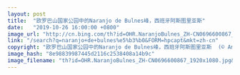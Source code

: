 ```yaml
---
layout: post
title:  "欧罗巴山国家公园中的Naranjo de Bulnes峰，西班牙阿斯图里亚斯"
date:   "2019-10-26 16:00:00 +0800"
image_url: "http://cn.bing.com/th?id=OHR.NaranjoBulnes_ZH-CN0696600867_1920x1080.jpg&rf=LaDigue_1920x1080.jpg&pid=hp"
link: "/search?q=naranjo+de+bulnes%e5%b3%b0&FORM=hpcapt&mkt=zh-cn"
copyright: "欧罗巴山国家公园中的Naranjo de Bulnes峰，西班牙阿斯图里亚斯  (© Anton Petrus/Getty Images)"
image_hash: "8e98839987445d2116c2538408a14b9c"
image_filename: "th?id=OHR.NaranjoBulnes_ZH-CN0696600867_1920x1080.jpg&rf=LaDigue_1920x1080.jpg&pid=hp"
---
```

